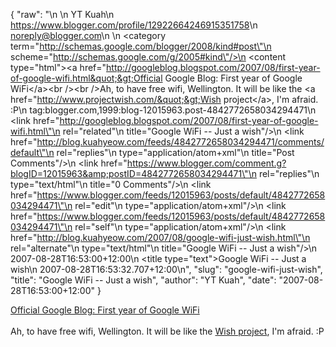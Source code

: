 {
  "raw": "<entry>\n  <author>\n    <name>YT Kuah</name>\n    <uri>https://www.blogger.com/profile/12922664246915351758</uri>\n    <email>noreply@blogger.com</email>\n  </author>\n  <category term=\"http://schemas.google.com/blogger/2008/kind#post\"\n    scheme=\"http://schemas.google.com/g/2005#kind\"/>\n  <content type=\"html\">&lt;a href=&quot;http://googleblog.blogspot.com/2007/08/first-year-of-google-wifi.html&quot;&gt;Official Google Blog: First year of Google WiFi&lt;/a&gt;&lt;br /&gt;&lt;br /&gt;Ah, to have free wifi, Wellington. It will be like the &lt;a href=&quot;http://www.projectwish.com/&quot;&gt;Wish project&lt;/a&gt;, I'm afraid. :P</content>\n  <id>tag:blogger.com,1999:blog-12015963.post-4842772658034294471</id>\n  <link href=\"http://googleblog.blogspot.com/2007/08/first-year-of-google-wifi.html\"\n    rel=\"related\"\n    title=\"Google WiFi -- Just a wish\"/>\n  <link href=\"http://blog.kuahyeow.com/feeds/4842772658034294471/comments/default\"\n    rel=\"replies\"\n    type=\"application/atom+xml\"\n    title=\"Post Comments\"/>\n  <link href=\"https://www.blogger.com/comment.g?blogID=12015963&amp;postID=4842772658034294471\"\n    rel=\"replies\"\n    type=\"text/html\"\n    title=\"0 Comments\"/>\n  <link href=\"https://www.blogger.com/feeds/12015963/posts/default/4842772658034294471\"\n    rel=\"edit\"\n    type=\"application/atom+xml\"/>\n  <link href=\"https://www.blogger.com/feeds/12015963/posts/default/4842772658034294471\"\n    rel=\"self\"\n    type=\"application/atom+xml\"/>\n  <link href=\"http://blog.kuahyeow.com/2007/08/google-wifi-just-wish.html\"\n    rel=\"alternate\"\n    type=\"text/html\"\n    title=\"Google WiFi -- Just a wish\"/>\n  <published>2007-08-28T16:53:00+12:00</published>\n  <title type=\"text\">Google WiFi -- Just a wish</title>\n  <updated>2007-08-28T16:53:32.707+12:00</updated>\n</entry>",
  "slug": "google-wifi-just-wish",
  "title": "Google WiFi -- Just a wish",
  "author": "YT Kuah",
  "date": "2007-08-28T16:53:00+12:00"
}

<a href="http://googleblog.blogspot.com/2007/08/first-year-of-google-wifi.html">Official Google Blog: First year of Google WiFi</a><br /><br />Ah, to have free wifi, Wellington. It will be like the <a href="http://www.projectwish.com/">Wish project</a>, I'm afraid. :P